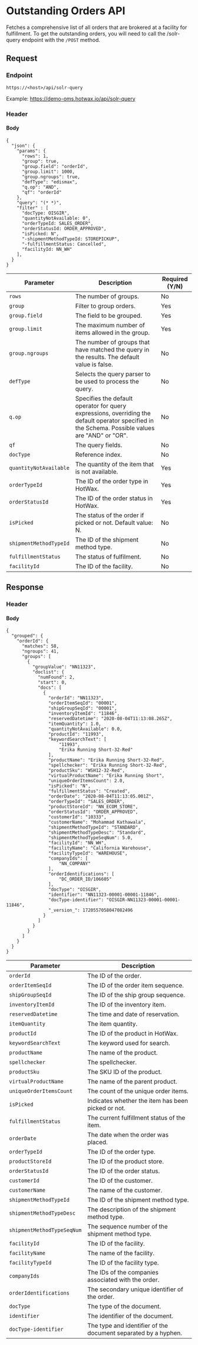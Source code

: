 # Outstanding Orders API

Fetches a comprehensive list of all orders that are brokered at a facility for fulfillment. To get the outstanding orders, you will need to call the /solr-query endpoint with the `/POST` method. 

## Request

### Endpoint

`https://<host>/api/solr-query`

Example: https://demo-oms.hotwax.io/api/solr-query

### Header

#### Body

```
{
  "json": {
    "params": {
      "rows": 1,
      "group": true,
      "group.field": "orderId",
      "group.limit": 1000,
      "group.ngroups": true,
      "defType": "edismax",
      "q.op": "AND",
      "qf": "orderId"
    },
    "query": "(* *)",
    "filter" : [
      "docType: OISGIR",
      "quantityNotAvailable: 0",
      "orderTypeId: SALES_ORDER",
      "orderStatusId: ORDER_APPROVED",
      "isPicked: N",
      "-shipmentMethodTypeId: STOREPICKUP",
      "-fulfillmentStatus: Cancelled", 
      "facilityId: NN_WH"
    ],
  }
}
```
| Parameter        | Description                                                                                                  | Required (Y/N) |
|------------------|--------------------------------------------------------------------------------------------------------------|----------------|
| `rows`           | The number of groups.                                                                                        | No             |
| `group`          | Filter to group orders.                                                                                      | Yes            |
| `group.field`    | The field to be grouped.                                                                                     | Yes            |
| `group.limit`    | The maximum number of items allowed in the group.                                                             | Yes            |
| `group.ngroups`  | The number of groups that have matched the query in the results. The default value is false.                | No             |
| `defType`        | Selects the query parser to be used to process the query.                                                    | No             |
| `q.op`           | Specifies the default operator for query expressions, overriding the default operator specified in the Schema. Possible values are "AND" or "OR".| No |
| `qf`             | The query fields.                                                                                            | No             |
| `docType`        | Reference index.                                                                                             | No             |
| `quantityNotAvailable` | The quantity of the item that is not available.                                                          | Yes            |
| `orderTypeId`    | The ID of the order type in HotWax.                                                                           | Yes            |
| `orderStatusId`  | The ID of the order status in HotWax.                                                                         | Yes            |
| `isPicked`       | The status of the order if picked or not. Default value: N.                                                  | No             |
| `shipmentMethodTypeId` | The ID of the shipment method type.                                                                       | No             |
| `fulfillmentStatus`    | The status of fulfilment.                                                                                     | No             |
| `facilityId`     | The ID of the facility.                                                                                       | No             |

## Response

### Header

#### Body

```
{
  "grouped": {
    "orderId": {
      "matches": 58,
      "ngroups": 41,
      "groups": [
        {
          "groupValue": "NN11323",
          "doclist": {
            "numFound": 2,
            "start": 0,
            "docs": [
              {
                "orderId": "NN11323",
                "orderItemSeqId": "00001",
                "shipGroupSeqId": "00001",
                "inventoryItemId": "11846",
                "reservedDatetime": "2020-08-04T11:13:08.265Z",
                "itemQuantity": 1.0,
                "quantityNotAvailable": 0.0,
                "productId": "11993",
                "keywordSearchText": [
                    "11993",
                    "Erika Running Short-32-Red"
                ],
                "productName": "Erika Running Short-32-Red",
                "spellchecker": "Erika Running Short-32-Red",
                "productSku": "WSH12-32-Red",
                "virtualProductName": "Erika Running Short",
                "uniqueOrderItemsCount": 2.0,
                "isPicked": "N",
                "fulfillmentStatus": "Created",
                "orderDate": "2020-08-04T11:13:05.001Z",
                "orderTypeId": "SALES_ORDER",
                "productStoreId": "NN_ECOM_STORE",
                "orderStatusId": "ORDER_APPROVED",
                "customerId": "10333",
                "customerName": "Mohammad Kathawala",
                "shipmentMethodTypeId": "STANDARD",
                "shipmentMethodTypeDesc": "Standard",
                "shipmentMethodTypeSeqNum": 5.0,
                "facilityId": "NN_WH",
                "facilityName": "California Warehouse",
                "facilityTypeId": "WAREHOUSE",
                "companyIds": [
                    "NN_COMPANY"
                ],
                "orderIdentifications": [
                    "DC_ORDER_ID/106605"
                ],
                "docType": "OISGIR",
                "identifier": "NN11323-00001-00001-11846",
                "docType-identifier": "OISGIR-NN11323-00001-00001-11846",
                "_version_": 1720557058047082496
              }
            ]
          }
        }
      ]
    }
  }
}

```

| Parameter                | Description                                                      |
|--------------------------|------------------------------------------------------------------|
| `orderId`                | The ID of the order.                                             |
| `orderItemSeqId`         | The ID of the order item sequence.                               |
| `shipGroupSeqId`         | The ID of the ship group sequence.                               |
| `inventoryItemId`        | The ID of the inventory item.                                    |
| `reservedDatetime`       | The time and date of reservation.                                |
| `itemQuantity`           | The item quantity.                                               |
| `productId`              | The ID of the product in HotWax.                                 |
| `keywordSearchText`      | The keyword used for search.                                     |
| `productName`            | The name of the product.                                         |
| `spellchecker`           | The spellchecker.                                                |
| `productSku`             | The SKU ID of the product.                                       |
| `virtualProductName`     | The name of the parent product.                                  |
| `uniqueOrderItemsCount`  | The count of the unique order items.                             |
| `isPicked`               | Indicates whether the item has been picked or not.               |
| `fulfillmentStatus`      | The current fulfillment status of the item.                      |
| `orderDate`              | The date when the order was placed.                              |
| `orderTypeId`            | The ID of the order type.                                        |
| `productStoreId`         | The ID of the product store.                                     |
| `orderStatusId`          | The ID of the order status.                                      |
| `customerId`             | The ID of the customer.                                          |
| `customerName`           | The name of the customer.                                        |
| `shipmentMethodTypeId`   | The ID of the shipment method type.                              |
| `shipmentMethodTypeDesc` | The description of the shipment method type.                     |
| `shipmentMethodTypeSeqNum`| The sequence number of the shipment method type.                |
| `facilityId`             | The ID of the facility.                                          |
| `facilityName`           | The name of the facility.                                        |
| `facilityTypeId`         | The ID of the facility type.                                     |
| `companyIds`             | The IDs of the companies associated with the order.              |
| `orderIdentifications`   | The secondary unique identifier of the order.                    |
| `docType`                | The type of the document.                                        |
| `identifier`             | The identifier of the document.                                  |
| `docType-identifier`     | The type and identifier of the document separated by a hyphen.   |

